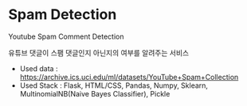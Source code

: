 # Spam Detection
Youtube Spam Comment Detection

유튜브 댓글이 스팸 댓글인지 아닌지의 여부를 알려주는 서비스

- Used data : https://archive.ics.uci.edu/ml/datasets/YouTube+Spam+Collection
- Used Stack : Flask, HTML/CSS, Pandas, Numpy, Sklearn, MultinomialNB(Naive Bayes Classifier), Pickle
